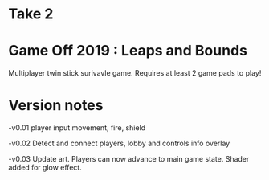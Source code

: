 # Take 2
 
# Game Off 2019 : Leaps and Bounds
Multiplayer twin stick surivavle game. Requires at least 2 game pads to play!

# Version notes

-v0.01
player input movement, fire, shield

-v0.02
Detect and connect players, lobby and controls info overlay

-v0.03
Update art. Players can now advance to main game state. Shader added for glow effect.
